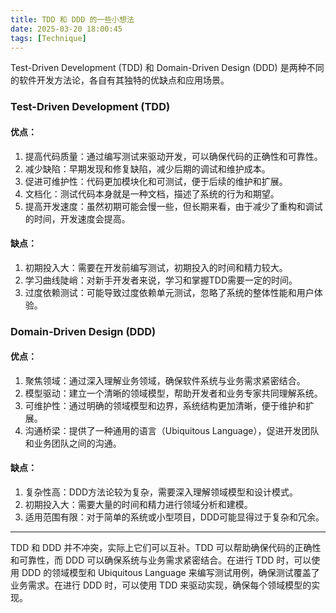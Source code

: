 ```yaml
---
title: TDD 和 DDD 的一些小想法
date: 2025-03-20 18:00:45
tags: [Technique]
---
```


Test-Driven Development (TDD) 和 Domain-Driven Design (DDD) 是两种不同的软件开发方法论，各自有其独特的优缺点和应用场景。

### Test-Driven Development (TDD)

#### 优点：
1. 提高代码质量：通过编写测试来驱动开发，可以确保代码的正确性和可靠性。
2. 减少缺陷：早期发现和修复缺陷，减少后期的调试和维护成本。
3. 促进可维护性：代码更加模块化和可测试，便于后续的维护和扩展。
4. 文档化：测试代码本身就是一种文档，描述了系统的行为和期望。
5. 提高开发速度：虽然初期可能会慢一些，但长期来看，由于减少了重构和调试的时间，开发速度会提高。

#### 缺点：
1. 初期投入大：需要在开发前编写测试，初期投入的时间和精力较大。
2. 学习曲线陡峭：对新手开发者来说，学习和掌握TDD需要一定的时间。
3. 过度依赖测试：可能导致过度依赖单元测试，忽略了系统的整体性能和用户体验。

### Domain-Driven Design (DDD)

#### 优点：
1. 聚焦领域：通过深入理解业务领域，确保软件系统与业务需求紧密结合。
2. 模型驱动：建立一个清晰的领域模型，帮助开发者和业务专家共同理解系统。
3. 可维护性：通过明确的领域模型和边界，系统结构更加清晰，便于维护和扩展。
4. 沟通桥梁：提供了一种通用的语言（Ubiquitous Language），促进开发团队和业务团队之间的沟通。

#### 缺点：
1. 复杂性高：DDD方法论较为复杂，需要深入理解领域模型和设计模式。
2. 初期投入大：需要大量的时间和精力进行领域分析和建模。
3. 适用范围有限：对于简单的系统或小型项目，DDD可能显得过于复杂和冗余。

---

TDD 和 DDD 并不冲突，实际上它们可以互补。TDD 可以帮助确保代码的正确性和可靠性，而 DDD 可以确保系统与业务需求紧密结合。在进行 TDD 时，可以使用 DDD 的领域模型和 Ubiquitous Language 来编写测试用例，确保测试覆盖了业务需求。在进行 DDD 时，可以使用 TDD 来驱动实现，确保每个领域模型的实现。